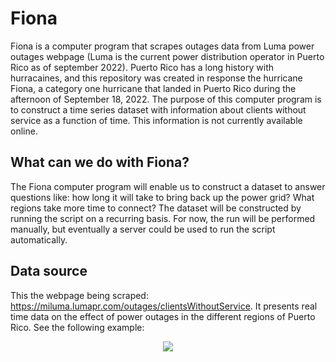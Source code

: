 # Fiona
Fiona is a computer program that scrapes outages data from Luma power outages webpage (Luma is the current power distribution operator in Puerto Rico as of september 2022). Puerto Rico has a long history with hurracaines, and this repository was created in response the hurricane Fiona, a category one hurricane that landed in Puerto Rico during the afternoon of September 18, 2022. The purpose of this computer program is to construct a time series dataset with information about clients without service as a function of time. This information is not currently  available online.

 ## What can we do with Fiona?
The Fiona computer program will enable us to construct a dataset to answer questions like: how long it will take to bring back up the power grid? What regions take more time to connect? The dataset will be constructed by running the script on a recurring basis. For now, the run will be performed manually, but eventually a server could be used to run the script automatically. 

## Data source
This the webpage being scraped: https://miluma.lumapr.com/outages/clientsWithoutService. It presents real time data on the effect of power outages in the different regions of Puerto Rico. See the following example:

<p align="center">
<img src="https://github.com/fernando-acosta/Fiona/blob/b43114aec5037c1cba61c27e64d3c81c2faa3af0/Pictures/luma.png"/>
</p>
